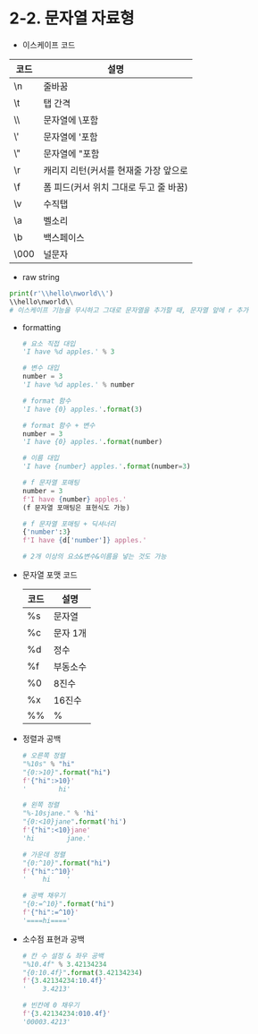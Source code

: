 # 2-2. 문자열 자료형
* 이스케이프 코드

|코드|설명|
|---|---|
|\n|줄바꿈|
|\t|탭 간격|
|\\\\ |문자열에 \포함|
|\\\'|문자열에 '포함|
|\\\"|문자열에 "포함|
|\r|캐리지 리턴(커서를 현재줄 가장 앞으로|
|\f|폼 피드(커서 위치 그대로 두고 줄 바꿈)|
|\v|수직탭|
|\a|벨소리|
|\b|백스페이스|
|\000|널문자|

* raw string
```python
print(r'\\hello\nworld\\')
\\hello\nworld\\
# 이스케이프 기능을 무시하고 그대로 문자열을 추가할 때, 문자열 앞에 r 추가
```
* formatting
    ```python
    # 요소 직접 대입
    'I have %d apples.' % 3

    # 변수 대입
    number = 3
    'I have %d apples.' % number

    # format 함수
    'I have {0} apples.'.format(3)

    # format 함수 + 변수
    number = 3
    'I have {0} apples.'.format(number)

    # 이름 대입
    'I have {number} apples.'.format(number=3)

    # f 문자열 포매팅
    number = 3
    f'I have {number} apples.'
    (f 문자열 포매팅은 표현식도 가능)

    # f 문자열 포매팅 + 딕셔너리
    {'number':3}
    f'I have {d['number']} apples.'

    # 2개 이상의 요소&변수&이름을 넣는 것도 가능
    ```
* 문자열 포맷 코드

    |코드|설명|
    |---|---|
    |%s|문자열|
    |%c|문자 1개|
    |%d|정수|
    |%f|부동소수|
    |%0|8진수|
    |%x|16진수|
    |%%|%|

* 정렬과 공백
    ```python
    # 오른쪽 정렬
    "%10s" % "hi"
    "{0:>10}".format("hi")
    f'{"hi":>10}'
    '        hi'
    
    # 왼쪽 정렬    
    "%-10sjane." % 'hi'
    "{0:<10}jane".format('hi')
    f'{"hi":<10}jane'
    'hi        jane.'
    
    # 가운데 정렬
    "{0:^10}".format("hi")
    f'{"hi":^10}'
    '    hi    '

    # 공백 채우기
    "{0:=^10}".format("hi")
    f'{"hi":=^10}'
    '====hi===='
    ```
* 소수점 표현과 공백
    ```python
    # 칸 수 설정 & 좌우 공백
    "%10.4f" % 3.42134234 
    "{0:10.4f}".format(3.42134234)
    f'{3.42134234:10.4f}'
    '    3.4213'

    # 빈칸에 0 채우기
    f'{3.42134234:010.4f}'
    '00003.4213'
    ```